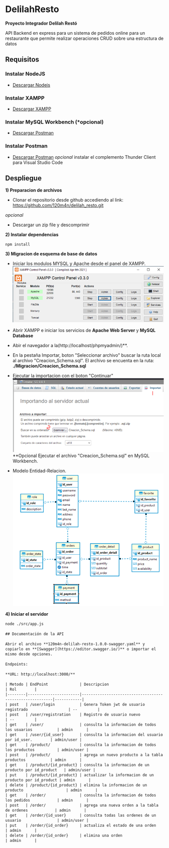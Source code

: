# DelilahResto
**Proyecto Integrador Delilah Restó**

 API Backend en express para un sistema de pedidos online para un restaurante que permite realizar 
 operaciones CRUD sobre una estructura de datos
## Requisitos

### Instalar NodeJS
  - [Descargar Nodejs](https://nodejs.org/en/download/)

### Instalar XAMPP
  - [Descargar XAMPP](https://www.apachefriends.org/es/download.html)

### Instalar MySQL Workbench (*opcional)
  - [Descargar Postman](https://www.postman.com/product/api-client/)

### Instalar Postman
  - [Descargar Postman](https://www.postman.com/product/api-client/)
  *opcional*
  instalar el complemento Thunder Client para Visual Studio Code

## Despliegue
**1) Preparacion de archivos**

* Clonar el repositorio desde github accediendo al link: https://github.com/120m4n/delilah_resto.git

*opcional*
* Descargar un zip file y descomprimir

**2) Instalar dependencias**
```
npm install
```

**3) Migracion de esquema de base de datos**
* Iniciar los modulos MYSQL y Apache desde el panel de XAMPP.
![Alt panel xampp](./Migracion/Panel_XAMPP.PNG?raw=true "Panel XAMPP")
* Abrir XAMPP e iniciar los servicios de **Apache Web Server** y **MySQL Database**
* Abir el navegador a la(http://localhost/phpmyadmin/)**.
* En la pestaña Importar, boton "Seleccionar archivo" buscar la ruta local al archivo "Creacion_Schema.sql". 
El archivo se encuenta en la ruta: **./Migracion/Creacion_Schema.sql**
* Ejecutar la importacion con el boton "Continuar"
![Alt importacion data](./Migracion/Importacion.PNG?raw=true "importacion data")
**Opcional
Ejecutar el archivo "Creacion_Schema.sql" en MySQL Workbench.

* Modelo Entidad-Relacion.
![Alt modelo ER](./Migracion/ER_Diagram.PNG?raw=true "Modelo ER")


**4) Iniciar el servidor**

```
node ./src/app.js

## Documentación de la API

Abrir el archivo **120m4n-delilah-resto-1.0.0-swagger.yaml** y copiarlo en **[Swagger](https://editor.swagger.io/)** o importar el mismo desde opciones.

Endpoints:

**URL: http://localhost:3000/**

| Metodo | EndPoint              | Descripcion                                             | Rol        |
|--------|-----------------------|---------------------------------------------------------|------------|
| post   | /user/login           | Genera Token jwt de usuario registrado                  | --         |
| post   | /user/registration    | Registro de usuario nuevo                               | --         |
| get    | /user/                | consulta la informacion de todos los usuarios           | admin      |
| get    | /user/{id_user}       | consulta la informacion del usuario por id_user.        | admin/user |
| get    | /product/             | consulta la informacion de todos los productos          | admin/user |
| post   | /product/             | agrega un nuevo producto a la tabla productos           | admin      |
| get    | /product/{id_product} | consulta la informacion de un producto por id_product   | admin/user |
| put    | /product/{id_product} | actualizar la informacion de un producto por id_product | admin      |
| delete | /product/{id_product} | elimina la informacion de un producto                   | admin      |
| get    | /order/               | consulta la informacion de todos los pedidos            | admin      |
| post   | /order/               | agrega una nueva orden a la tabla de ordenes            | admin      |
| get    | /order/{id_user}      | consulta todas las ordenes de un usuario                | admin/user |
| put    | /order/{id_order}     | actualiza el estado de una orden                        | admin      |
| delete | /order/{id_order}     | elimina una orden                                       | admin      |